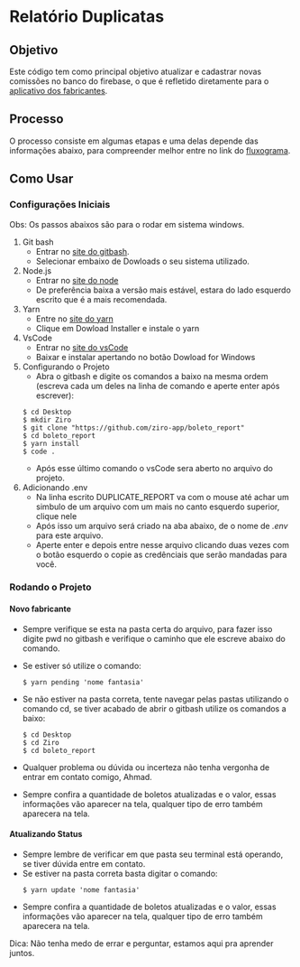 # Relatório Duplicatas

## Objetivo
Este código tem como principal objetivo atualizar e cadastrar novas comissões no banco do firebase, o que é refletido diretamente para o [aplicativo dos fabricantes](http://fabricantes.ziro.app/).

## Processo
O processo consiste em algumas etapas e uma delas depende das informações abaixo, para compreender melhor entre no link do [fluxograma](https://drive.google.com/drive/folders/1ooAg1FZd9FEdNW6fqLxFZw46SbV0oEcP).

## Como Usar
### Configurações Iniciais
Obs: Os passos abaixos são para o rodar em sistema windows.
1. Git bash
    * Entrar no [site do gitbash](https://git-scm.com/downloads).
    * Selecionar embaixo de Dowloads o seu sistema utilizado.
2. Node.js
    * Entrar no [site do node](https://nodejs.org/en/)
    * De preferência baixa a versão mais estável, estara do lado esquerdo escrito que é a mais recomendada.
3. Yarn
    * Entre no [site do yarn](https://classic.yarnpkg.com/en/docs/install/#windows-stable)
    * Clique em Dowload Installer e instale o yarn
4. VsCode
    * Entrar no [site do vsCode](https://code.visualstudio.com/)
    * Baixar e instalar apertando no botão Dowload for Windows
5. Configurando o Projeto
    * Abra o gitbash e digite os comandos a baixo na mesma ordem (escreva cada um deles na linha de comando e aperte enter após escrever):
    ```
    $ cd Desktop
    $ mkdir Ziro
    $ git clone "https://github.com/ziro-app/boleto_report"
    $ cd boleto_report
    $ yarn install
    $ code .
    ```
    * Após esse último comando o vsCode sera aberto no arquivo do projeto.
6. Adicionando .env
    * Na linha escrito DUPLICATE_REPORT va com o mouse até achar um simbulo de um arquivo com um mais no canto esquerdo superior, clique nele
    * Após isso um arquivo será criado na aba abaixo, de o nome de *.env* para este arquivo.
    * Aperte enter e depois entre nesse arquivo clicando duas vezes com o botão esquerdo o copie as credênciais que serão mandadas para você.

### Rodando o Projeto
#### Novo fabricante
* Sempre verifique se esta na pasta certa do arquivo, para fazer isso digite pwd no gitbash e verifique o caminho que ele escreve abaixo do comando.
* Se estiver só utilize o comando:
    ```
    $ yarn pending 'nome fantasia'
    ```
* Se não estiver na pasta correta, tente navegar pelas pastas utilizando o comando cd, se tiver acabado de abrir o gitbash utilize os comandos a baixo:
    ```
    $ cd Desktop
    $ cd Ziro
    $ cd boleto_report
    ```
* Qualquer problema ou dúvida ou incerteza não tenha vergonha de entrar em contato comigo, Ahmad.

* Sempre confira a quantidade de boletos atualizadas e o valor, essas informações vão aparecer na tela, qualquer tipo de erro também aparecera na tela.

#### Atualizando Status
* Sempre lembre de verificar em que pasta seu terminal está operando, se tiver dúvida entre em contato.
* Se estiver na pasta correta basta digitar o comando:
    ```
    $ yarn update 'nome fantasia'
    ```
* Sempre confira a quantidade de boletos atualizadas e o valor, essas informações vão aparecer na tela, qualquer tipo de erro também aparecera na tela.


Dica: Não tenha medo de errar e perguntar, estamos aqui pra aprender juntos.